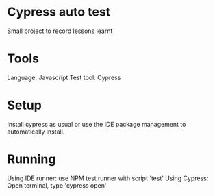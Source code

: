 # Cypress auto test
Small project to record lessons learnt

# Tools
Language: Javascript
Test tool: Cypress

# Setup
Install cypress as usual or use the IDE package management to automatically install.

# Running
Using IDE runner: use NPM test runner with script 'test'
Using Cypress: Open terminal, type 'cypress open'